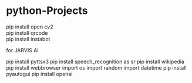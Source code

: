 # python-Projects
pip install open cv2
<br>
pip install qrcode
<br>
pip install instabot
<br>

for JARVIS AI 

pip install pyttsx3
pip install speech_recognition as sr
pip install wikipedia
pip install webbrowser
import os
import random
import datetime
pip install pyautogui
pip install openai
